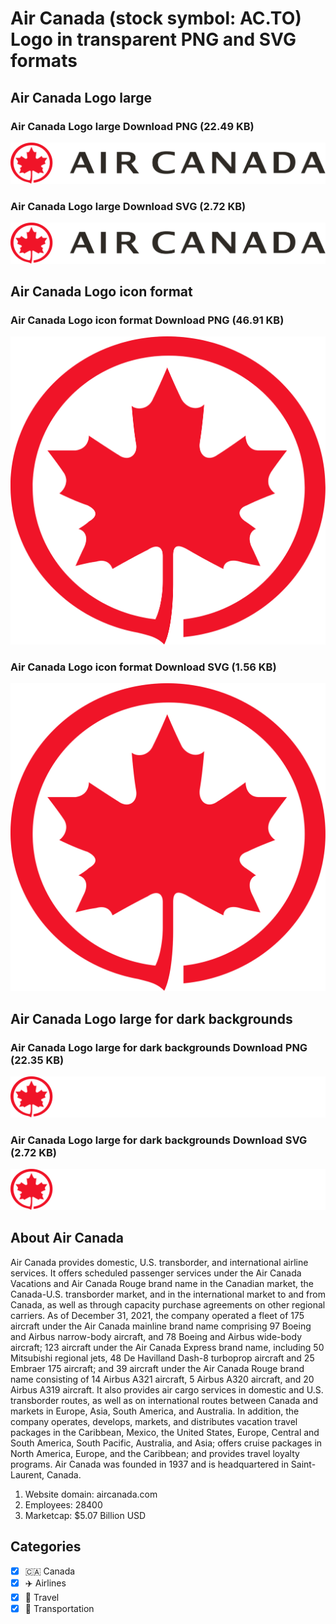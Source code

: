# Air Canada (stock symbol: AC.TO) Logo in transparent PNG and SVG formats

## Air Canada Logo large

### Air Canada Logo large Download PNG (22.49 KB)

![Air Canada Logo large Download PNG (22.49 KB)](/img/orig/AC.TO_BIG-29ddc499.png)

### Air Canada Logo large Download SVG (2.72 KB)

![Air Canada Logo large Download SVG (2.72 KB)](/img/orig/AC.TO_BIG-0cf02134.svg)

## Air Canada Logo icon format

### Air Canada Logo icon format Download PNG (46.91 KB)

![Air Canada Logo icon format Download PNG (46.91 KB)](/img/orig/AC.TO-01622528.png)

### Air Canada Logo icon format Download SVG (1.56 KB)

![Air Canada Logo icon format Download SVG (1.56 KB)](/img/orig/AC.TO-6d3a5e61.svg)

## Air Canada Logo large for dark backgrounds

### Air Canada Logo large for dark backgrounds Download PNG (22.35 KB)

![Air Canada Logo large for dark backgrounds Download PNG (22.35 KB)](/img/orig/AC.TO_BIG.D-58123df1.png)

### Air Canada Logo large for dark backgrounds Download SVG (2.72 KB)

![Air Canada Logo large for dark backgrounds Download SVG (2.72 KB)](/img/orig/AC.TO_BIG.D-972aa9ad.svg)

## About Air Canada

Air Canada provides domestic, U.S. transborder, and international airline services. It offers scheduled passenger services under the Air Canada Vacations and Air Canada Rouge brand name in the Canadian market, the Canada-U.S. transborder market, and in the international market to and from Canada, as well as through capacity purchase agreements on other regional carriers. As of December 31, 2021, the company operated a fleet of 175 aircraft under the Air Canada mainline brand name comprising 97 Boeing and Airbus narrow-body aircraft, and 78 Boeing and Airbus wide-body aircraft; 123 aircraft under the Air Canada Express brand name, including 50 Mitsubishi regional jets, 48 De Havilland Dash-8 turboprop aircraft and 25 Embraer 175 aircraft; and 39 aircraft under the Air Canada Rouge brand name consisting of 14 Airbus A321 aircraft, 5 Airbus A320 aircraft, and 20 Airbus A319 aircraft. It also provides air cargo services in domestic and U.S. transborder routes, as well as on international routes between Canada and markets in Europe, Asia, South America, and Australia. In addition, the company operates, develops, markets, and distributes vacation travel packages in the Caribbean, Mexico, the United States, Europe, Central and South America, South Pacific, Australia, and Asia; offers cruise packages in North America, Europe, and the Caribbean; and provides travel loyalty programs. Air Canada was founded in 1937 and is headquartered in Saint-Laurent, Canada.

1. Website domain: aircanada.com
2. Employees: 28400
3. Marketcap: $5.07 Billion USD


## Categories
- [x] 🇨🇦 Canada
- [x] ✈️ Airlines
- [x] 🌴 Travel
- [x] 🚚 Transportation
